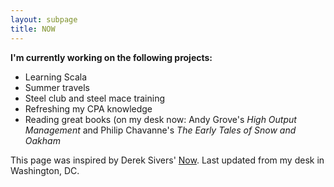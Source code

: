```yaml
---
layout: subpage
title: NOW
---
```


**I'm currently working on the following projects:**

* Learning Scala
* Summer travels
* Steel club and steel mace training
* Refreshing my CPA knowledge
* Reading great books (on my desk now: Andy Grove's _High Output Management_ and Philip Chavanne's _The Early Tales of Snow and Oakham_

This page was inspired by Derek Sivers' [Now](http://sivers.org/now). Last updated from my desk in Washington, DC.
